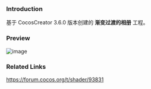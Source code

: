 ### Introduction
基于 CocosCreator 3.6.0 版本创建的 **渐变过渡的相册** 工程。

### Preview
![image](../../../gif/202202/2022022408.gif)

### Related Links
https://forum.cocos.org/t/shader/93831